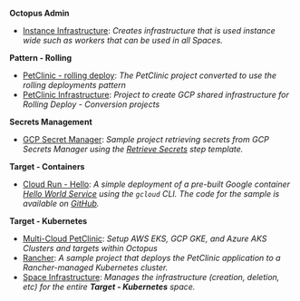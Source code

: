 **Octopus Admin**
            
- <a href="https://samples.octopus.app/app#/Spaces-142/projects/Projects-1001" target="_blank">Instance Infrastructure</a>: *Creates infrastructure that is used instance wide such as workers that can be used in all Spaces.*

**Pattern - Rolling**

- <a href="https://samples.octopus.app/app#/Spaces-45/projects/Projects-384" target="_blank">PetClinic - rolling deploy</a>: *The PetClinic project converted to use the rolling deployments pattern*
- <a href="https://samples.octopus.app/app#/Spaces-45/projects/Projects-441" target="_blank">PetClinic Infrastructure</a>: *Project to create GCP shared infrastructure for Rolling Deploy - Conversion projects*

**Secrets Management**

- <a href="https://samples.octopus.app/app#/Spaces-822/projects/Projects-1703" target="_blank">GCP Secret Manager</a>: *Sample project retrieving secrets from GCP Secrets Manager using the [Retrieve Secrets](https://library.octopus.com/step-templates/9f5a9e3c-76b1-462f-972a-ae91d5deaa05/actiontemplate-gcp-secret-manager-retrieve-secrets) step template.*

**Target - Containers**

- <a href="https://samples.octopus.app/app#/Spaces-103/projects/Projects-1761" target="_blank">Cloud Run - Hello</a>: *A simple deployment of a pre-built Google container [Hello World Service](https://cloud.google.com/run/docs/samples/cloudrun-helloworld-service) using the `gcloud` CLI. The code for the sample is available on [GitHub](https://github.com/GoogleCloudPlatform/cloud-run-hello/).*

**Target - Kubernetes**

- <a href="https://samples.octopus.app/app#/Spaces-105/projects/Projects-1707" target="_blank">Multi-Cloud PetClinic</a>: *Setup AWS EKS, GCP GKE, and Azure AKS Clusters and targets within Octopus*
- <a href="https://samples.octopus.app/app#/Spaces-105/projects/Projects-1032" target="_blank">Rancher</a>: *A sample project that deploys the PetClinic application to a Rancher-managed Kubernetes cluster.*
- <a href="https://samples.octopus.app/app#/Spaces-105/projects/Projects-290" target="_blank">Space Infrastructure</a>: *Manages the infrastructure (creation, deletion, etc) for the entire **Target - Kubernetes** space.*
